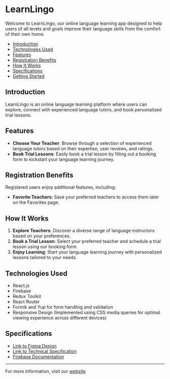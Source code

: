 # LearnLingo

Welcome to LearnLingo, our online language learning app designed to help users of all levels and goals improve their language skills from the comfort of their own home.

- [Introduction](#introduction)
- [Technologies Used](#technologies-used)
- [Features](#features)
- [Registration Benefits](#registration-benefits)
- [How It Works](#how-it-works)
- [Specifications](#specifications)
- [Getting Started](#getting-started)

## Introduction

LearnLingo is an online language learning platform where users can explore, connect with experienced language tutors, and book personalized trial lessons.

## Features

- **Choose Your Teacher**: Browse through a selection of experienced language tutors based on their expertise, user reviews, and ratings.
- **Book Trial Lessons**: Easily book a trial lesson by filling out a booking form to kickstart your language learning journey.

## Registration Benefits

Registered users enjoy additional features, including:

- **Favorite Teachers**: Save your preferred teachers to access them later on the Favorites page.

## How It Works

1. **Explore Teachers**: Discover a diverse range of language instructors based on your preferences.
2. **Book a Trial Lesson**: Select your preferred teacher and schedule a trial lesson using our booking form.
3. **Enjoy Learning**: Start your language learning journey with personalized lessons tailored to your needs.

## Technologies Used

- React.js
- Firebase
- Redux Toolkit
- React Router
- Formik and Yup for form handling and validation
- Responsive Design (Implemented using CSS media queries for optimal viewing experience across different devices)

## Specifications

- [Link to Figma Design](https://www.figma.com/file/dewf5jVviSTuWMMyU3d8Mc/%D0%9F%D0%B5%D1%82-%D0%BF%D1%80%D0%BE%D1%94%D0%BA%D1%82-%D0%B4%D0%BB%D1%8F-%D0%9A%D0%A6?type=design&node-id=0-1&mode=design&t=jCmjSs9PeOjObYSc-0)
- [Link to Technical Specification](https://docs.google.com/document/d/1ZB_MFgnnJj7t7OXtv5hESSwY6xRgVoACZKzgZczWc3Y/edit)
- [Firebase Documentation](https://firebase.google.com/)

---

For more information, visit our [website](avreliakotta.github.io/LearnLingo/) 




